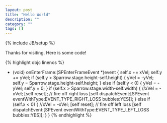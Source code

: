 ```yaml
---
layout: post
title: "Hello World"
description: ""
category: ""
tags: []
---
```

{% include JB/setup %}


Thanks for visiting. Here is some code!

{% highlight objc linenos %}
- (void) onEnterFrame:(SPEnterFrameEvent *)event {
    self.x += xVel;
    self.y += yVel;
    if (self.y > Sparrow.stage.height-self.height) {
        yVel = -yVel;
        self.y = Sparrow.stage.height-self.height;
    } else if (self.y < 0) {
        yVel = -yVel;
        self.y = 0;
    }
    if (self.x > Sparrow.stage.width-self.width) {
        //xVel = -xVel;
        [self reset];
        // fire off right loss
        [self dispatchEvent:[SPEvent eventWithType:EVENT_TYPE_RIGHT_LOSS bubbles:YES]];
    } else if (self.x < 0) {
        //xVel = -xVel;
        [self reset];
        // fire off left loss
        [self dispatchEvent:[SPEvent eventWithType:EVENT_TYPE_LEFT_LOSS bubbles:YES]];
    }
}
{% endhighlight %}
